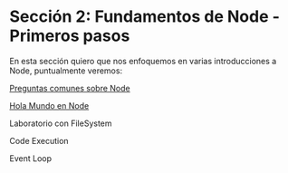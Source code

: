 # Sección 2: Fundamentos de Node - Primeros pasos

En esta sección quiero que nos enfoquemos en varias introducciones a Node, puntualmente veremos:

[Preguntas comunes sobre Node](./PreguntasComunesSobreNode/README.md)

[Hola Mundo en Node](./HelloWorld/index.js)

Laboratorio con FileSystem

Code Execution

Event Loop
